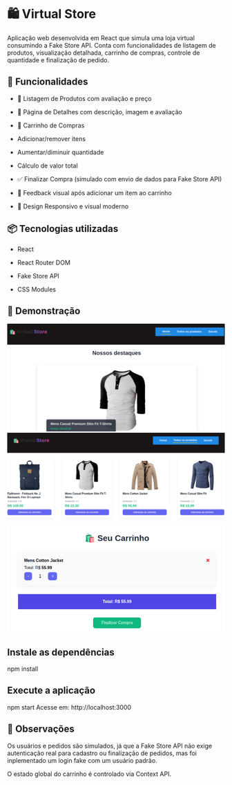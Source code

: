 # 🛍️ Virtual Store

Aplicação web desenvolvida em React que simula uma loja virtual consumindo a Fake Store API. Conta com funcionalidades de listagem de produtos, visualização detalhada, carrinho de compras, controle de quantidade e finalização de pedido.

## 🚀 Funcionalidades

- 🔎 Listagem de Produtos com avaliação e preço

- 📄 Página de Detalhes com descrição, imagem e avaliação

- 🛒 Carrinho de Compras

- Adicionar/remover itens

- Aumentar/diminuir quantidade

- Cálculo de valor total

- ✅ Finalizar Compra (simulado com envio de dados para Fake Store API)

- 💬 Feedback visual após adicionar um item ao carrinho

- 🎯 Design Responsivo e visual moderno

## 📦 Tecnologias utilizadas

- React

- React Router DOM

- Fake Store API

- CSS Modules

## 📸 Demonstração

![Preview da aplicação](./public/capturas/home.png)
![Preview da aplicação](./public/capturas/lista.png)
![Preview da aplicação](./public/capturas/carrinho.png)

## Instale as dependências

npm install

## Execute a aplicação

npm start
Acesse em: http://localhost:3000

## 📌 Observações

Os usuários e pedidos são simulados, já que a Fake Store API não exige autenticação real para cadastro ou finalização de pedidos, mas foi inplementado um login fake com um usuário padrão.

O estado global do carrinho é controlado via Context API.
